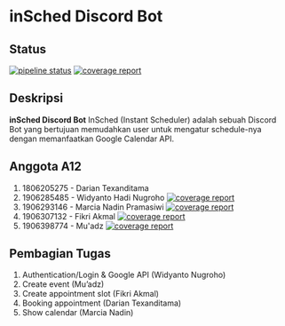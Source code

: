 # inSched Discord Bot

## Status
[![pipeline status](https://gitlab.com/fikri.akmal/testing-insched/badges/master/pipeline.svg)](https://gitlab.com/fikri.akmal/testing-insched/-/commits/master)
[![coverage report](https://gitlab.com/fikri.akmal/testing-insched/badges/master/coverage.svg)](https://gitlab.com/fikri.akmal/testing-insched/-/commits/master)

## Deskripsi
**inSched Discord Bot** InSched (Instant Scheduler) adalah sebuah Discord Bot yang bertujuan memudahkan user untuk mengatur schedule-nya dengan memanfaatkan Google Calendar API.

## Anggota A12
1. 1806205275 - Darian Texanditama
2. 1906285485 - Widyanto Hadi Nugroho [![coverage report](https://gitlab.com/fikri.akmal/testing-insched/badges/dev/widy/coverage.svg)](https://gitlab.com/fikri.akmal/testing-insched/-/commits/dev/widy)
3. 1906293146 - Marcia Nadin Pramasiwi [![coverage report](https://gitlab.com/fikri.akmal/testing-insched/badges/showCalendaaar/coverage.svg)](https://gitlab.com/fikri.akmal/testing-insched/-/commits/showCalendaaar)
4. 1906307132 - Fikri Akmal [![coverage report](https://gitlab.com/fikri.akmal/testing-insched/badges/dev/fikri-new/coverage.svg)](https://gitlab.com/fikri.akmal/testing-insched/-/commits/dev/fikri-new)
5. 1906398774 - Mu'adz [![coverage report](https://gitlab.com/fikri.akmal/testing-insched/badges/dev/fikri-new/coverage.svg)](https://gitlab.com/fikri.akmal/testing-insched/-/commits/CreateEvent-new)

## Pembagian Tugas
1. Authentication/Login & Google API (Widyanto Nugroho)
2. Create event (Mu’adz)
3. Create appointment slot (Fikri Akmal)
4. Booking appointment (Darian Texanditama)
5. Show calendar (Marcia Nadin)

